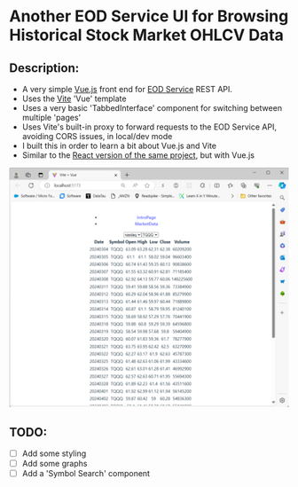 # Another EOD Service UI for Browsing Historical Stock Market OHLCV Data

## Description:
- A very simple [Vue.js](https://vuejs.org/) front end for [EOD Service](https://github.com/mring33621/eod-service) REST API.
- Uses the [Vite](https://vitejs.dev/) 'Vue' template
- Uses a very basic 'TabbedInterface' component for switching between multiple 'pages'
- Uses Vite's built-in proxy to forward requests to the EOD Service API, avoiding CORS issues, in local/dev mode
- I built this in order to learn a bit about Vue.js and Vite
- Similar to the [React version of the same project](https://github.com/mring33621/eod-service-ui-v2), but with Vue.js

![Example](./example.png)

## TODO:
- [ ] Add some styling
- [ ] Add some graphs
- [ ] Add a 'Symbol Search' component
